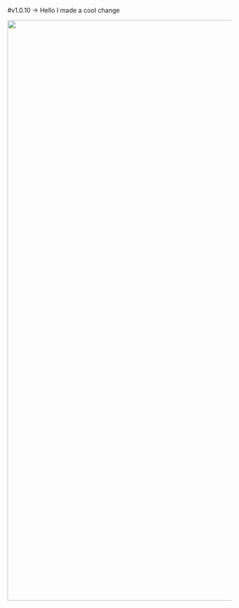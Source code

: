 #v1.0.10 -> Hello I made a cool change

<img width="1306" alt="" src="https://private-user-images.githubusercontent.com/102561962/394305007-9ac991dd-27ea-483a-b843-925216f7380e.png?jwt=eyJhbGciOiJIUzI1NiIsInR5cCI6IkpXVCJ9.eyJpc3MiOiJnaXRodWIuY29tIiwiYXVkIjoicmF3LmdpdGh1YnVzZXJjb250ZW50LmNvbSIsImtleSI6ImtleTUiLCJleHAiOjE3MzM4Mzk3NzgsIm5iZiI6MTczMzgzOTQ3OCwicGF0aCI6Ii8xMDI1NjE5NjIvMzk0MzA1MDA3LTlhYzk5MWRkLTI3ZWEtNDgzYS1iODQzLTkyNTIxNmY3MzgwZS5wbmc_WC1BbXotQWxnb3JpdGhtPUFXUzQtSE1BQy1TSEEyNTYmWC1BbXotQ3JlZGVudGlhbD1BS0lBVkNPRFlMU0E1M1BRSzRaQSUyRjIwMjQxMjEwJTJGdXMtZWFzdC0xJTJGczMlMkZhd3M0X3JlcXVlc3QmWC1BbXotRGF0ZT0yMDI0MTIxMFQxNDA0MzhaJlgtQW16LUV4cGlyZXM9MzAwJlgtQW16LVNpZ25hdHVyZT01YTZkNmRhYzM0OTc4NjQ1OWJiYjc1YWIxMGZkNDNmNjJkN2RiYWExYzk4N2FjOTg3NTg2NTkxMjEyZDc4YWIzJlgtQW16LVNpZ25lZEhlYWRlcnM9aG9zdCJ9.VU18W9O81ecsOpXOg_3CnXM1dJtk2RqZwuQhpfnXgtw">


